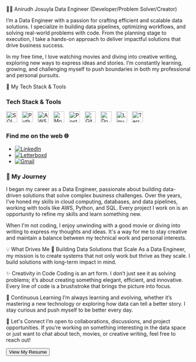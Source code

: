 <meta name="viewport" content="width=device-width, initial-scale=1.0">

👨‍💻 Anirudh Josuyla
Data Engineer (Developer/Problem Solver/Creator)

I’m a Data Engineer with a passion for crafting efficient and scalable data solutions. I specialize in building data pipelines, optimizing workflows, and solving real-world problems with code. From the planning stage to execution, I take a hands-on approach to deliver impactful solutions that drive business success.

In my free time, I love watching movies and diving into creative writing, exploring new ways to express ideas and stories. I’m constantly learning, growing, and challenging myself to push boundaries in both my professional and personal pursuits.


🔧 My Tech Stack & Tools
### Tech Stack & Tools

<img align="left" alt="SQL" width="30px" style="padding-right:10px;" src="https://cdn.jsdelivr.net/gh/devicons/devicon/icons/mysql/mysql-original.svg" /> 
<img align="left" alt="Python" width="30px" style="padding-right:10px;" src="https://cdn.jsdelivr.net/gh/devicons/devicon/icons/python/python-plain.svg" /> 
<img align="left" alt="AWS" width="30px" style="padding-right:10px;" src="https://cdn.jsdelivr.net/gh/devicons/devicon/icons/aws/aws-original.svg" /> 
<img align="left" alt="MongoDB" width="30px" style="padding-right:10px;" src="https://cdn.jsdelivr.net/gh/devicons/devicon/icons/mongodb/mongodb-original.svg" /> 
<img align="left" alt="PostgreSQL" width="30px" style="padding-right:10px;" src="https://cdn.jsdelivr.net/gh/devicons/devicon/icons/postgresql/postgresql-original.svg" /> 
<img align="left" alt="Git" width="30px" style="padding-right:10px;" src="https://cdn.jsdelivr.net/gh/devicons/devicon/icons/git/git-original.svg" /> 
<img align="left" alt="Docker" width="30px" style="padding-right:10px;" src="https://cdn.jsdelivr.net/gh/devicons/devicon/icons/docker/docker-original.svg" /> 
<img align="left" alt="Linux" width="30px" style="padding-right:10px;" src="https://cdn.jsdelivr.net/gh/devicons/devicon/icons/linux/linux-original.svg" /> 
<img align="left" alt="Terraform" width="30px" style="padding-right:10px;" src="https://cdn.jsdelivr.net/gh/devicons/devicon/icons/terraform/terraform-original.svg" /> 

<br><br> 

### Find me on the web 🌐

- [![LinkedIn](https://img.shields.io/badge/LinkedIn-0A66C2?style=for-the-badge&logo=linkedin&logoColor=white)](https://www.linkedin.com/in/anirudhjosuyla/)
- [![Letterboxd](https://img.shields.io/badge/Letterboxd-00B140?style=for-the-badge&logo=letterboxd&logoColor=white)](https://letterboxd.com/anirudh_josuyla)
- [![Gmail](https://img.shields.io/badge/Gmail-D14836?style=for-the-badge&logo=gmail&logoColor=white)](mailto:anirudhjosuyla29@gmail.com)




### 📝 My Journey
I began my career as a Data Engineer, passionate about building data-driven solutions that solve complex business challenges. Over the years, I’ve honed my skills in cloud computing, databases, and data pipelines, working with tools like AWS, Python, and SQL. Every project I work on is an opportunity to refine my skills and learn something new.

When I'm not coding, I enjoy unwinding with a good movie or diving into writing to express my thoughts and ideas. It's a way for me to stay creative and maintain a balance between my technical work and personal interests.

💡 What Drives Me
🚀 Building Data Solutions that Scale
As a Data Engineer, my mission is to create systems that not only work but thrive as they scale. I build solutions with long-term impact in mind.

✨ Creativity in Code
Coding is an art form. I don’t just see it as solving problems; it’s about creating something elegant, efficient, and innovative. Every line of code is a brushstroke that brings the picture into focus.

🌱 Continuous Learning
I’m always learning and evolving, whether it’s mastering a new technology or exploring how data can tell a better story. I stay curious and push myself to be better every day.

🎯 Let's Connect
I’m open to collaborations, discussions, and project opportunities. If you’re working on something interesting in the data space or just want to chat about tech, movies, or creative writing, feel free to reach out! 

<a href="https://drive.google.com/file/d/10ddpU2wKhJgjVJB9zwq-9mnyX19kx1V2/view?usp=drive_link" target="_blank">
    <button class="download-btn">View My Resume</button>
</a>

